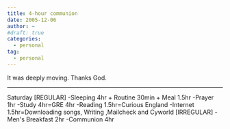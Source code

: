 ```yaml
---
title: 4-hour communion
date: 2005-12-06
author: ~
#draft: true
categories:
  - personal
tag:
  - personal
---
```




It was deeply moving.
Thanks God.

-------
Saturday
[REGULAR]
-Sleeping 4hr + Routine 30min + Meal 1.5hr
-Prayer 1hr
-Study 4hr=GRE 4hr
-Reading 1.5hr=Curious England
-Internet 1.5hr=Downloading songs, Writing ,Mailcheck and Cyworld
[IRREGULAR]
-Men's Breakfast 2hr
-Communion 4hr


 






